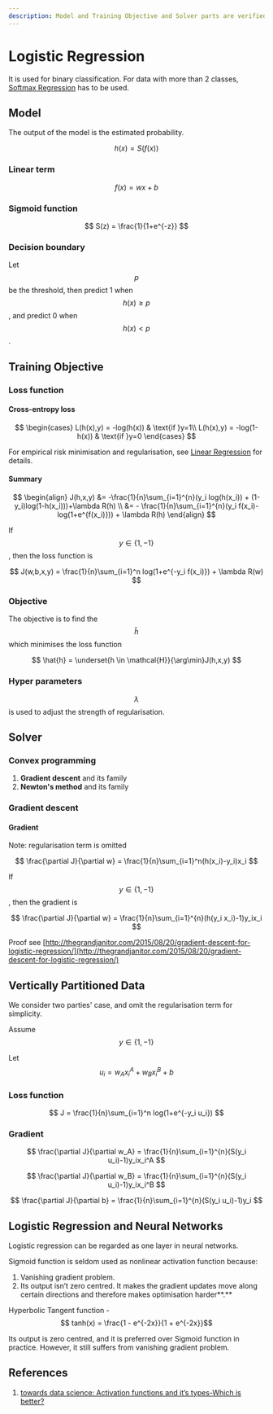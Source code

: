 ```yaml
---
description: Model and Training Objective and Solver parts are verified on 1/4/2020.
---
```


# Logistic Regression

It is used for binary classification. For data with more than 2 classes, [Softmax Regression](softmax-regression.md) has to be used.

## Model

The output of the model is the estimated probability.

$$
h(x) = S(f(x))
$$

### Linear term

$$
f(x) = wx+b
$$

### Sigmoid function

$$
S(z) = \frac{1}{1+e^{-z}}
$$

### Decision boundary

Let $$p$$ be the threshold, then predict 1 when $$h(x) \geq p$$ , and predict 0 when $$h(x) < p$$ .

## Training Objective

### Loss function

#### Cross-entropy loss

$$
\begin{cases}
  L(h(x),y) = -log(h(x)) & \text{if }y=1\\
  L(h(x),y) = -log(1-h(x)) & \text{if }y=0
\end{cases}
$$

For empirical risk minimisation and regularisation, see [Linear Regression](../linear-regression/) for details.

#### Summary

$$
\begin{align}
J(h,x,y) &= -\frac{1}{n}\sum_{i=1}^{n}(y_i log(h(x_i)) + (1-y_i)log(1-h(x_i)))+\lambda R(h) \\
&= - \frac{1}{n}\sum_{i=1}^{n}(y_i f(x_i)-log(1+e^{f(x_i)})) + \lambda R(h)
\end{align}
$$

If $$y \in \{1, -1\}$$ , then the loss function is

$$
J(w,b,x,y) = \frac{1}{n}\sum_{i=1}^n log(1+e^{-y_i f(x_i)}) + \lambda R(w)
$$

### Objective

The objective is to find the $$\hat{h}$$ which minimises the loss function

$$
\hat{h} = \underset{h \in \mathcal{H}}{\arg\min}J(h,x,y)
$$

### Hyper parameters

$$\lambda$$ is used to adjust the strength of regularisation.

## Solver

### Convex programming

1. **Gradient descent** and its family
2. **Newton's method** and its family

### Gradient descent

#### Gradient

Note: regularisation term is omitted

$$
\frac{\partial J}{\partial w} = \frac{1}{n}\sum_{i=1}^n(h(x_i)-y_i)x_i
$$

If $$y \in \{1, -1\}$$ , then the gradient is

$$
\frac{\partial J}{\partial w} = \frac{1}{n}\sum_{i=1}^{n}(h(y_i x_i)-1)y_ix_i
$$

Proof see [http://thegrandjanitor.com/2015/08/20/gradient-descent-for-logistic-regression/](http://thegrandjanitor.com/2015/08/20/gradient-descent-for-logistic-regression/)

## Vertically Partitioned Data

We consider two parties' case, and omit the regularisation term for simplicity.

Assume $$y \in \{1, -1\}$$

Let $$u_i = w_A x_i^A + w_B x_i^B + b$$

### Loss function

$$
J = \frac{1}{n}\sum_{i=1}^n log(1+e^{-y_i u_i})
$$

### Gradient

$$
\frac{\partial J}{\partial w_A} = \frac{1}{n}\sum_{i=1}^{n}(S(y_i u_i)-1)y_ix_i^A
$$

$$
\frac{\partial J}{\partial w_B} = \frac{1}{n}\sum_{i=1}^{n}(S(y_i u_i)-1)y_ix_i^B
$$

$$
\frac{\partial J}{\partial b} = \frac{1}{n}\sum_{i=1}^{n}(S(y_i u_i)-1)y_i
$$

## Logistic Regression and Neural Networks

Logistic regression can be regarded as one layer in neural networks.

Sigmoid function is seldom used as nonlinear activation function because:

1. Vanishing gradient problem.
2. Its output isn’t zero centred. It makes the gradient updates move along certain directions and therefore makes optimisation harder**.**

Hyperbolic Tangent function - $$ tanh(x) = \frac{1 - e^{-2x}}{1 + e^{-2x}}$$ 

Its output is zero centred, and it is preferred over Sigmoid function in practice. However, it still suffers from vanishing gradient problem.

## References

1. [towards data science: Activation functions and it’s types-Which is better?](https://towardsdatascience.com/activation-functions-and-its-types-which-is-better-a9a5310cc8f)

